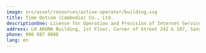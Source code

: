 ```yaml
---
image: src/asset/resources/active-operator/building.svg
title: Time Dotcom (Cambodia) Co., Ltd.
descriptionOne: License for Operation and Provision of Internet Service
address: LH AROMA Building, 1st Floor, Corner of Street 242 & 107, Sangkat Boeung Prolit, Khan 7 Makara, Phnom Penh
phone: 096 887 8808
lang: en
---
```

